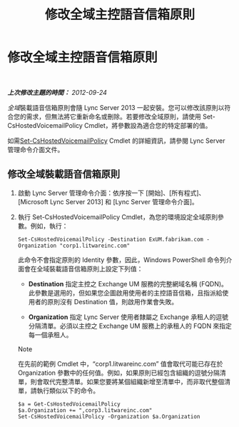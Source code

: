 ﻿---
title: 修改全域主控語音信箱原則
TOCTitle: 修改全域主控語音信箱原則
ms:assetid: f059b3ce-a7d8-4ea9-b10b-0052222ec2ce
ms:mtpsurl: https://technet.microsoft.com/zh-tw/library/Gg412994(v=OCS.15)
ms:contentKeyID: 49292750
ms.date: 08/24/2015
mtps_version: v=OCS.15
ms.translationtype: HT
---

# 修改全域主控語音信箱原則

 

_**上次修改主題的時間：** 2012-09-24_

*全域*裝載語音信箱原則會隨 Lync Server 2013 一起安裝。您可以修改該原則以符合您的需求，但無法將它重新命名或刪除。若要修改全域原則，請使用 Set-CsHostedVoicemailPolicy Cmdlet，將參數設為適合您的特定部署的值。

如需[Set-CsHostedVoicemailPolicy](https://docs.microsoft.com/en-us/powershell/module/skype/Set-CsHostedVoicemailPolicy) Cmdlet 的詳細資訊，請參閱 Lync Server 管理命令介面文件。

## 修改全域裝載語音信箱原則

1.  啟動 Lync Server 管理命令介面：依序按一下 \[開始\]、\[所有程式\]、\[Microsoft Lync Server 2013\] 和 \[Lync Server 管理命令介面\]。

2.  執行 Set-CsHostedVoicemailPolicy Cmdlet，為您的環境設定全域原則參數。例如，執行：
    
        Set-CsHostedVoicemailPolicy -Destination ExUM.fabrikam.com -Organization "corp1.litwareinc.com"
    
    此命令不會指定原則的 Identity 參數，因此，Windows PowerShell 命令列介面會在全域裝載語音信箱原則上設定下列值：
    
      - **Destination** 指定主控之 Exchange UM 服務的完整網域名稱 (FQDN)。此參數是選用的，但如果您企圖啟用使用者的主控語音信箱，且指派給使用者的原則沒有 Destination 值，則啟用作業會失敗。
    
      - **Organization** 指定 Lync Server 使用者隸屬之 Exchange 承租人的逗號分隔清單。必須以主控之 Exchange UM 服務上的承租人的 FQDN 來指定每一個承租人。
    
    > [!NOTE]  
    > 在先前的範例 Cmdlet 中，“corp1.litwareinc.com” 值會取代可能已存在於 Organization 參數中的任何值。例如，如果原則已經包含組織的逗號分隔清單，則會取代完整清單。如果您要將某個組織新增至清單中，而非取代整個清單，請執行類似以下的命令。
    
    
        $a = Get-CsHostedVoicemailPolicy
        $a.Organization += ",corp3.litwareinc.com"
        Set-CsHostedVoicemailPolicy -Organization $a.Organization

